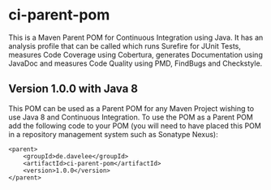 # ci-parent-pom
This is a Maven Parent POM for Continuous Integration using Java. It has an analysis profile that can be called which runs Surefire for JUnit Tests, measures Code Coverage using Cobertura, generates Documentation using JavaDoc and measures Code Quality using PMD, FindBugs and Checkstyle.

## Version 1.0.0 with Java 8
This POM can be used as a Parent POM for any Maven Project wishing to use Java 8 and Continuous Integration. To use the POM as a Parent POM add the following code to your POM (you will need to have placed this POM in a repository management system such as Sonatype Nexus):

```
<parent>
	<groupId>de.davelee</groupId>
	<artifactId>ci-parent-pom</artifactId>
	<version>1.0.0</version>
</parent>
```

